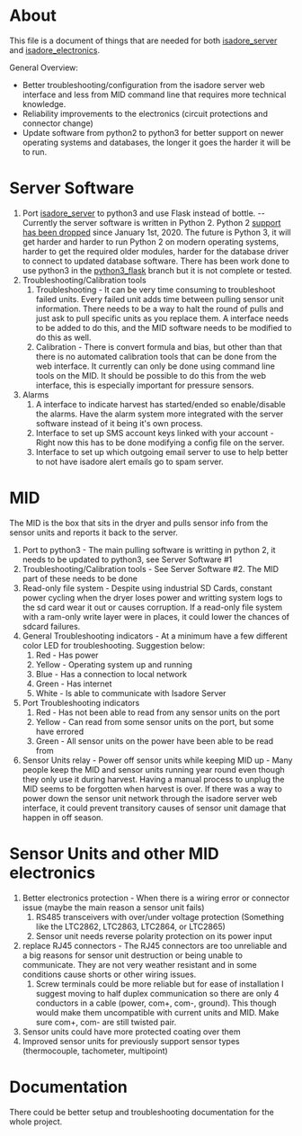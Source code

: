 # About

This file is a document of things that are needed for both [isadore_server](https://github.com/bluthen/isadore_server) and [isadore_electronics](https://github.com/bluthen/isadore_electronics).

General Overview:
* Better troubleshooting/configuration from the isadore server web interface and less from MID command line that requires more technical knowledge.
* Reliability improvements to the electronics (circuit protections and connector change)
* Update software from python2 to python3 for better support on newer operating systems and databases, the longer it goes the harder it will be to run.

# Server Software
  1. Port [isadore_server](https://github.com/bluthen/isadore_server) to python3 and use Flask instead of bottle. -- Currently the server software is written in Python 2. Python 2 [support has been dropped](https://www.python.org/doc/sunset-python-2/) since January 1st, 2020. The future is Python 3, it will get harder and harder to run Python 2 on modern operating systems, harder to get the required older modules, harder for the database driver to connect to updated database software. There has been work done to use python3 in the [python3_flask](https://github.com/bluthen/isadore_server/tree/python3_flask) branch but it is not complete or tested.
  2. Troubleshooting/Calibration tools
     1. Troubleshooting - It can be very time consuming to troubleshoot failed units. Every failed unit adds time between pulling sensor unit information. There needs to be a way to halt the round of pulls and just ask to pull specific units as you replace them. A interface needs to be added to do this, and the MID software needs to be modified to do this as well. 
     2. Calibration - There is convert formula and bias, but other than that there is no automated calibration tools that can be done from the web interface. It currently can only be done using command line tools on the MID. It should be possible to do this from the web interface, this is especially important for pressure sensors.
  3. Alarms
     1. A interface to indicate harvest has started/ended so enable/disable the alarms. Have the alarm system more integrated with the server software instead of it being it's own process. 
     2. Interface to set up SMS account keys linked with your account - Right now this has to be done modifying a config file on the server.
     3. Interface to set up which outgoing email server to use to help better to not have isadore alert emails go to spam server.


# MID

The MID is the box that sits in the dryer and pulls sensor info from the sensor units and reports it back to the server.

  1. Port to python3 - The main pulling software is writting in python 2, it needs to be updated to python3, see Server Software #1
  2. Troubleshooting/Calibration tools - See Server Software #2. The MID part of these needs to be done
  3. Read-only file system - Despite using industrial SD Cards, constant power cycling when the dryer loses power and writting system logs to the sd card wear it out or causes corruption. If a read-only file system with a ram-only write layer were in places, it could lower the chances of sdcard failures.
  4. General Troubleshooting indicators - At a minimum have a few different color LED for troubleshooting. Suggestion below:
     1. Red - Has power
     2. Yellow - Operating system up and running
     3. Blue - Has a connection to local network
     4. Green - Has internet
     5. White - Is able to communicate with Isadore Server
  5. Port Troubleshooting indicators
     1. Red - Has not been able to read from any sensor units on the port
     2. Yellow - Can read from some sensor units on the port, but some have errored
     3. Green - All sensor units on the power have been able to be read from
  6. Sensor Units relay - Power off sensor units while keeping MID up - Many people keep the MID and sensor units running year round even though they only use it during harvest. Having a manual process to unplug the MID seems to be forgotten when harvest is over. If there was a way to power down the sensor unit network through the isadore server web interface, it could prevent transitory causes of sensor unit damage that happen in off season.


# Sensor Units and other MID electronics

  1. Better electronics protection - When there is a wiring error or connector issue (maybe the main reason a sensor unit fails)  
     1. RS485 transceivers with over/under voltage protection (Something like the LTC2862, LTC2863, LTC2864, or LTC2865)
     2. Sensor unit needs reverse polarity protection on its power input
  2. replace RJ45 connectors - The RJ45 connectors are too unreliable and a big reasons for sensor unit destruction or being unable to communicate. They are not very weather resistant and in some conditions cause shorts or other wiring issues.
     1. Screw terminals could be more reliable but for ease of installation I suggest moving to half duplex communication so there are only 4 conductors in a cable (power, com+, com-, ground). This though would make them uncompatible with current units and MID. Make sure com+, com- are still twisted pair.
  3. Sensor units could have more protected coating over them
  4. Improved sensor units for previously support sensor types (thermocouple, tachometer, multipoint)

# Documentation

There could be better setup and troubleshooting documentation for the whole project.
